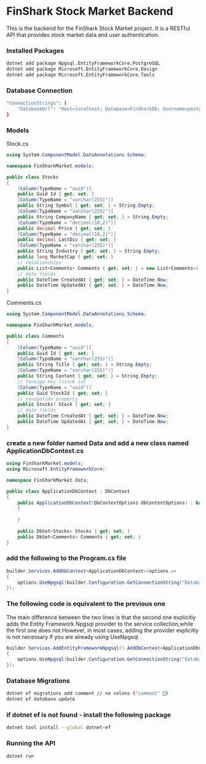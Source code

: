 ﻿# FinShark Stock Market Backend

This is the backend for the FinShark Stock Market project. It is a RESTful API that provides stock market data and user authentication.

### Installed Packages

```bash
dotnet add package Npgsql.EntityFrameworkCore.PostgreSQL
dotnet add package Microsoft.EntityFrameworkCore.Design
dotnet add package Microsoft.EntityFrameworkCore.Tools
```

### Database Connection

```bash
"ConnectionStrings": {
    "DatabaseUrl": "Host=localhost; Database=FinSharkDb; Username=postgres; Password=your_password"
}
```

### Models
Stock.cs
```csharp
using System.ComponentModel.DataAnnotations.Schema;

namespace FinSharkMarket.models;

public class Stocks
{
    [Column(TypeName = "uuid")]
    public Guid Id { get; set; }
    [Column(TypeName = "varchar(255)")]
    public String Symbol { get; set; } = String.Empty;
    [Column(TypeName = "varchar(255)")]
    public String CompanyName { get; set; } = String.Empty;
    [Column(TypeName = "decimal(18,2)")]
    public decimal Price { get; set; }
    [Column(TypeName = "decimal(18,2)")]
    public decimal LastDiv { get; set; }
    [Column(TypeName = "varchar(255)")]
    public String Industry { get; set; } = String.Empty;
    public long MarketCap { get; set; }
    // relationships
    public List<Comments> Comments { get; set; } = new List<Comments>();
    // date fields
    public DateTime CreatedAt { get; set; } = DateTime.Now;
    public DateTime UpdatedAt { get; set; } = DateTime.Now;
}
```

Comments.cs
```csharp
using System.ComponentModel.DataAnnotations.Schema;

namespace FinSharkMarket.models;

public class Comments
{
    [Column(TypeName = "uuid")]
    public Guid Id { get; set; }
    [Column(TypeName = "varchar(255)")]
    public String Title { get; set; } = String.Empty;
    [Column(TypeName = "varchar(255)")]
    public String Content { get; set; } = String.Empty;
    // foreign key (stock id)
    [Column(TypeName = "uuid")]
    public Guid StockId { get; set; }
    // navigation property
    public Stocks? Stock { get; set; }
    // date fields
    public DateTime CreatedAt { get; set; } = DateTime.Now;
    public DateTime UpdatedAt { get; set; } = DateTime.Now;
}
```

### create a new folder named **Data** and add a new class named **ApplicationDbContext.cs**

```csharp
using FinSharkMarket.models;
using Microsoft.EntityFrameworkCore;

namespace FinSharkMarket.data;

public class ApplicationDbContext : DbContext
{
    public ApplicationDbContext(DbContextOptions dbContextOptions) : base(dbContextOptions)
    {
        
    }
    
    public DbSet<Stocks> Stocks { get; set; }
    public DbSet<Comments> Comments { get; set; }
}
```

### add the following to the Program.cs file

```csharp
builder.Services.AddDbContext<ApplicationDbContext>(options =>
{
    options.UseNpgsql(builder.Configuration.GetConnectionString("DatabaseUrl"));
});
```

### The following code is equivalent to the previous one

The main difference between the two lines is that the second one explicitly adds the Entity Framework Npgsql provider to the service collection,while the first one does not.However, in most cases, adding the provider explicitly is not necessary if you are already using UseNpgsql.
```csharp
builder.Services.AddEntityFrameworkNpgsql().AddDbContext<ApplicationDbContext>(options =>
{
    options.UseNpgsql(builder.Configuration.GetConnectionString("DatabaseUrl"));
});
```

### Database Migrations

```bash
dotnet ef migrations add comment // no colons ("comment" 🚨)
dotnet ef database update
```

### if dotnet ef is not found - install the following package

```bash
dotnet tool install --global dotnet-ef
```

### Running the API

```bash
dotnet run
```